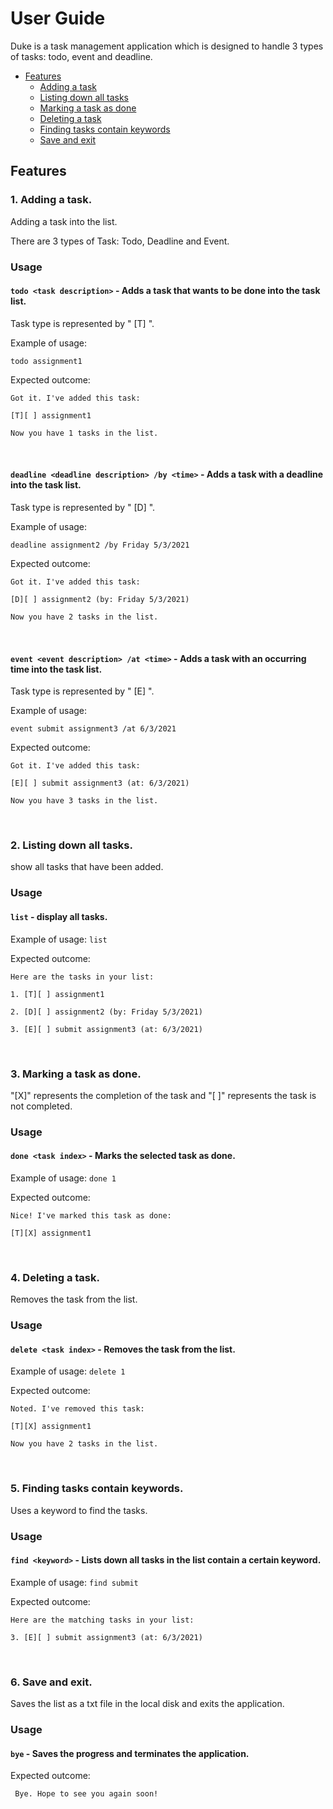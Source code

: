 # User Guide
Duke is a task management application which is designed to handle 3 types of tasks: todo, event and deadline.
* [Features](#features)
  * [Adding a task](#1--Adding-a-task)
  * [Listing down all tasks](#2--Listing-down-all-tasks)
  * [Marking a task as done](#3--Marking-a-task-as-done)
  * [Deleting a task](#4--Deleting-a-task)
  * [Finding tasks contain keywords](#5--Finding-tasks-contain-keywords)
  * [Save and exit](#6--Save-and-exit)
## Features 

### 1. Adding a task.
Adding a task into the list.

There are 3 types of Task: Todo, Deadline and Event.

### Usage

#### `todo <task description>` - Adds a task that wants to be done into the task list.
Task type is represented by " [T] ".


Example of usage: 

`todo assignment1`

Expected outcome:

```
Got it. I've added this task:

[T][ ] assignment1

Now you have 1 tasks in the list.
```
<br/>

#### `deadline <deadline description> /by <time>` - Adds a task with a deadline into the task list.
Task type is represented by " [D] ".

Example of usage:

`deadline assignment2 /by Friday 5/3/2021`

Expected outcome:

```
Got it. I've added this task:

[D][ ] assignment2 (by: Friday 5/3/2021)

Now you have 2 tasks in the list.
```
<br/>

#### `event <event description> /at <time>` - Adds a task with an occurring time into the task list.
Task type is represented by " [E] ".

Example of usage:

`event submit assignment3 /at 6/3/2021`

Expected outcome:

```
Got it. I've added this task:

[E][ ] submit assignment3 (at: 6/3/2021)

Now you have 3 tasks in the list.
```
<br/>

### 2. Listing down all tasks.
show all tasks that have been added.
### Usage
#### `list` - display all tasks.
Example of usage:
`list`

Expected outcome:

```
Here are the tasks in your list:

1. [T][ ] assignment1

2. [D][ ] assignment2 (by: Friday 5/3/2021)

3. [E][ ] submit assignment3 (at: 6/3/2021)

```
<br/>

### 3. Marking a task as done.
"[X]" represents the completion of the task and "[ ]" represents the task is not completed.
### Usage
#### `done <task index>` - Marks the selected task as done.
Example of usage:
`done 1`

Expected outcome:
```
Nice! I've marked this task as done:

[T][X] assignment1

```
<br/>

### 4. Deleting a task.
Removes the task from the list.
### Usage
#### `delete <task index>` - Removes the task from the list.
Example of usage:
`delete 1`

Expected outcome:
```
Noted. I've removed this task: 

[T][X] assignment1

Now you have 2 tasks in the list.

```
<br/>

### 5. Finding tasks contain keywords.
Uses a keyword to find the tasks.
### Usage
#### `find <keyword>` - Lists down all tasks in the list contain a certain keyword.
Example of usage:
`find submit`

Expected outcome:
```
Here are the matching tasks in your list:

3. [E][ ] submit assignment3 (at: 6/3/2021)

```
<br/>

### 6. Save and exit.
Saves the list as a txt file in the local disk and exits the application.

### Usage
#### `bye` - Saves the progress and terminates the application.

Expected outcome:
```
 Bye. Hope to see you again soon!

```